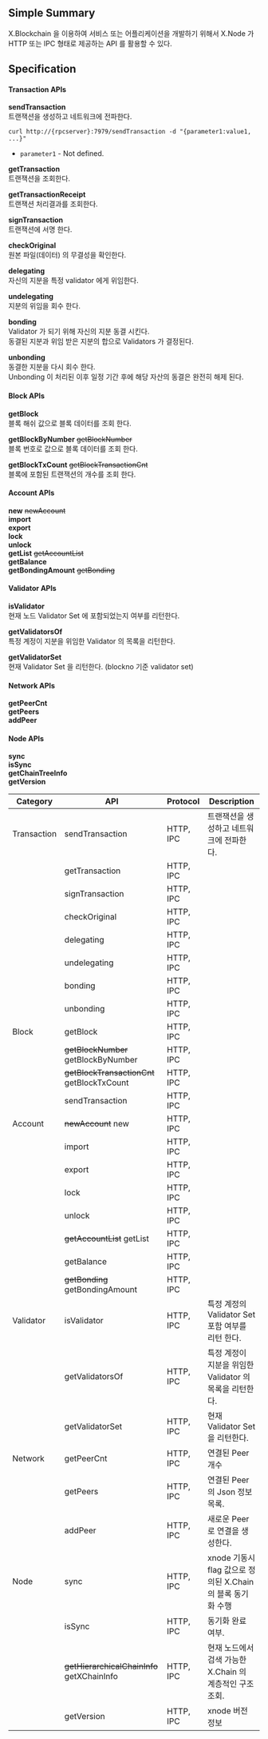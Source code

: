 ## Simple Summary
X.Blockchain 을 이용하여 서비스 또는 어플리케이션을 개발하기 위해서 X.Node 가 HTTP 또는 IPC 형태로 제공하는 API 를 활용할 수 있다.

## Specification

#### Transaction APIs
**sendTransaction**  
트랜잭션을 생성하고 네트워크에 전파한다.
```shell
curl http://{rpcserver}:7979/sendTransaction -d "{parameter1:value1, ...}"
```
- `parameter1` - Not defined.

**getTransaction**  
트랜잭션을 조회한다.  

**getTransactionReceipt**  
트랜잭션 처리결과를 조회한다.  

**signTransaction**  
트랜잭션에 서명 한다.  

**checkOriginal**  
원본 파일(데이터) 의 무결성을 확인한다.

**delegating**  
자신의 지분을 특정 validator 에게 위임한다.  

**undelegating**  
지분의 위임을 회수 한다.  

**bonding**  
Validator 가 되기 위해 자신의 지분 동결 시킨다.  
동결된 지분과 위임 받은 지분의 합으로 Validators 가 결정된다.  

**unbonding**  
동결한 지분을 다시 회수 한다.  
Unbonding 이 처리된 이후 일정 기간 후에 해당 자산의 동결은 완전히 해제 된다.  

#### Block APIs
**getBlock**  
블록 해쉬 값으로 블록 데이터를 조회 한다.  

**getBlockByNumber** ~~getBlockNumber~~  
블록 번호로 값으로 블록 데이터를 조회 한다.  

**getBlockTxCount** ~~getBlockTransactionCnt~~  
블록에 포함된 트랜잭션의 개수를 조회 한다.

#### Account APIs
**new** ~~newAccount~~  
**import**  
**export**  
**lock**  
**unlock**  
**getList** ~~getAccountList~~  
**getBalance**  
**getBondingAmount** ~~getBonding~~

#### Validator APIs
**isValidator**  
현재 노드 Validator Set 에 포함되었는지 여부를 리턴한다.  

**getValidatorsOf**  
특정 계정이 지분을 위임한 Validator 의 목록을 리턴한다.  

**getValidatorSet**  
현재 Validator Set 을 리턴한다.  (blockno 기준 validator set)

#### Network APIs
**getPeerCnt**  
**getPeers**  
**addPeer**  

#### Node APIs
**sync**  
**isSync**  
**getChainTreeInfo**  
**getVersion**  






| Category | API | Protocol | Description |
|---|---|---|---|
| Transaction | sendTransaction | HTTP, IPC | 트랜잭션을 생성하고 네트워크에 전파한다. |
|  | getTransaction | HTTP, IPC |  |
|  | signTransaction | HTTP, IPC |  |
|  | checkOriginal | HTTP, IPC |  |
|  | delegating | HTTP, IPC |  |
|  | undelegating | HTTP, IPC |  |
|  | bonding | HTTP, IPC |  |
|  | unbonding | HTTP, IPC |  |
| Block | getBlock | HTTP, IPC |  |
|  | ~~getBlockNumber~~ getBlockByNumber | HTTP, IPC |  |
|  | ~~getBlockTransactionCnt~~ getBlockTxCount | HTTP, IPC |  |
|  | sendTransaction | HTTP, IPC |  |
| Account | ~~newAccount~~ new | HTTP, IPC |  |
|  | import | HTTP, IPC |  |
|  | export | HTTP, IPC |  |
|  | lock | HTTP, IPC |  |
|  | unlock | HTTP, IPC |  |
|  | ~~getAccountList~~ getList | HTTP, IPC |  |
|  | getBalance | HTTP, IPC |  |
|  | ~~getBonding~~ getBondingAmount | HTTP, IPC |  |
| Validator | isValidator | HTTP, IPC | 특정 계정의 Validator Set 포함 여부를 리턴 한다. |
|  | getValidatorsOf | HTTP, IPC | 특정 계정이 지분을 위임한 Validator 의 목록을 리턴한다. |
|  | getValidatorSet | HTTP, IPC | 현재 Validator Set 을 리턴한다. |
| Network | getPeerCnt | HTTP, IPC | 연결된 Peer 개수 |
|  | getPeers | HTTP, IPC | 연결된 Peer의 Json 정보 목록. |
|  | addPeer | HTTP, IPC | 새로운 Peer 로 연결을 생성한다. |
| Node | sync | HTTP, IPC | xnode 기동시 flag 값으로 정의된 X.Chain 의 블록 동기화 수행 |
|  | isSync | HTTP, IPC | 동기화 완료 여부. |
|  | ~~getHierarchicalChainInfo~~ getXChainInfo | HTTP, IPC | 현재 노드에서 검색 가능한 X.Chain 의 계층적인 구조 조회. |
|  | getVersion | HTTP, IPC | xnode 버전 정보 |
